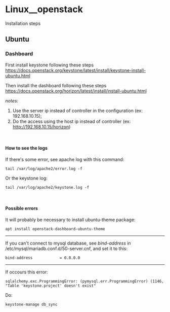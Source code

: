 # Linux__openstack
Installation steps


## Ubuntu

### Dashboard

First install keystone following these steps
https://docs.openstack.org/keystone/latest/install/keystone-install-ubuntu.html

Then install the dashboard following these steps
https://docs.openstack.org/horizon/latest/install/install-ubuntu.html

_notes:_
  1. Use the server ip instead of controller in the configuration (ex: 192.168.10.15);
  1. Do the access using the host ip instead of controller (ex: http://192.168.10.15/horizon)

<br>

#### How to see the logs

If there's some error, see apache log with this command:

```
tail /var/log/apache2/error.log -f
```

Or the keystone log:

```
tail /var/log/apache2/keystone.log -f
```

<br>

#### Possible errors

It will probably be necessary to install ubuntu-theme package:

```
apt install openstack-dashboard-ubuntu-theme
```

<hr>


If you can't connect to mysql database, see _bind-address_ in /etc/mysql/mariadb.conf.d/50-server.cnf, and set it to this:

```
bind-address            = 0.0.0.0
```

<hr>

If occours this error:

```
sqlalchemy.exc.ProgrammingError: (pymysql.err.ProgrammingError) (1146, "Table 'keystone.project' doesn't exist"
```

Do:

```
keystone-manage db_sync
```
